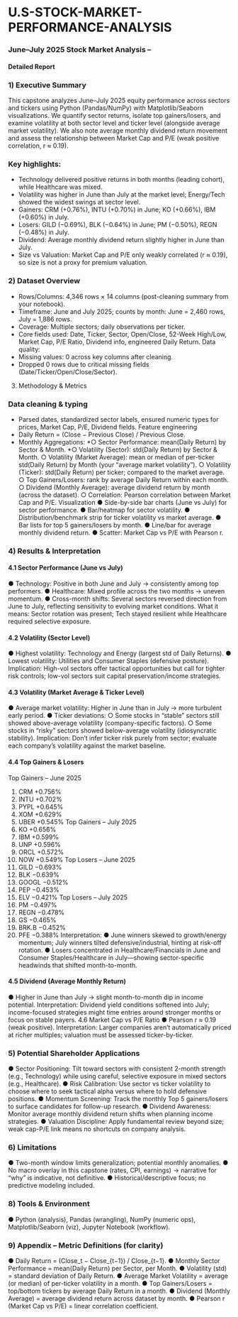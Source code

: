 # U.S-STOCK-MARKET-PERFORMANCE-ANALYSIS
### June–July 2025 Stock Market Analysis – 
#### Detailed Report 
### 1) Executive Summary 
This capstone analyzes June–July 2025 equity performance across sectors and tickers using 
Python (Pandas/NumPy) with Matplotlib/Seaborn visualizations. We quantify sector returns, 
isolate top gainers/losers, and examine volatility at both sector level and ticker level 
(alongside average market volatility). We also note average monthly dividend return 
movement and assess the relationship between Market Cap and P/E (weak positive 
correlation, r ≈ 0.19). 
### Key highlights: 
* Technology delivered positive returns in both months (leading cohort), while Healthcare 
was mixed. 
* Volatility was higher in June than July at the market level; Energy/Tech showed the 
widest swings at sector level. 
* Gainers: CRM (+0.76%), INTU (+0.70%) in June; KO (+0.66%), IBM (+0.60%) in July. 
* Losers: GILD (−0.69%), BLK (−0.64%) in June; PM (−0.50%), REGN (−0.48%) in July. 
* Dividend: Average monthly dividend return slightly higher in June than July. 
* Size vs Valuation: Market Cap and P/E only weakly correlated (r ≈ 0.19), so size is not 
a proxy for premium valuation. 
### 2) Dataset Overview 
* Rows/Columns: 4,346 rows × 14 columns (post-cleaning summary from your 
notebook). 
* Timeframe: June and July 2025; counts by month: June = 2,460 rows, July = 1,886 
rows. 
* Coverage: Multiple sectors; daily observations per ticker. 
* Core fields used: Date, Ticker, Sector, Open/Close, 52-Week High/Low, Market Cap, 
P/E Ratio, Dividend info, engineered Daily Return. 
Data quality: 
* Missing values: 0 across key columns after cleaning. 
* Dropped 0 rows due to critical missing fields (Date/Ticker/Open/Close/Sector). 
3) Methodology & Metrics 
### Data cleaning & typing 
* Parsed dates, standardized sector labels, ensured numeric types for prices, Market Cap, 
P/E, Dividend fields. 
Feature engineering 
* Daily Return = (Close − Previous Close) / Previous Close. 
* Monthly Aggregations: 
*○ Sector Performance: mean(Daily Return) by Sector & Month. 
*○ Volatility (Sector): std(Daily Return) by Sector & Month. 
○ Volatility (Market Average): mean or median of per-ticker std(Daily Return) by 
Month (your “average market volatility”). 
○ Volatility (Ticker): std(Daily Return) per ticker; compared to the market average. 
○ Top Gainers/Losers: rank by average Daily Return within each month. 
○ Dividend (Monthly Average): average dividend return by month (across the 
dataset). 
○ Correlation: Pearson correlation between Market Cap and P/E. 
Visualization 
● Side-by-side bar charts (June vs July) for sector performance. 
● Bar/heatmap for sector volatility. 
● Distribution/benchmark strip for ticker volatility vs market average. 
● Bar lists for top 5 gainers/losers by month. 
● Line/bar for average monthly dividend return. 
● Scatter: Market Cap vs P/E with Pearson r. 
### 4) Results & Interpretation 
#### 4.1 Sector Performance (June vs July) 
● Technology: Positive in both June and July → consistently among top performers. 
● Healthcare: Mixed profile across the two months → uneven momentum. 
● Cross-month shifts: Several sectors reversed direction from June to July, reflecting 
sensitivity to evolving market conditions. 
What it means: Sector rotation was present; Tech stayed resilient while Healthcare required 
selective exposure. 
#### 4.2 Volatility (Sector Level) 
● Highest volatility: Technology and Energy (largest std of Daily Returns). 
● Lowest volatility: Utilities and Consumer Staples (defensive posture). 
Implication: High-vol sectors offer tactical opportunities but call for tighter risk controls; low-vol 
sectors suit capital preservation/income strategies. 
#### 4.3 Volatility (Market Average & Ticker Level) 
● Average market volatility: Higher in June than in July → more turbulent early period. 
● Ticker deviations: 
○ Some stocks in “stable” sectors still showed above-average volatility 
(company-specific factors). 
○ Some stocks in “risky” sectors showed below-average volatility (idiosyncratic 
stability). 
Implication: Don’t infer ticker risk purely from sector; evaluate each company’s volatility against 
the market baseline. 
#### 4.4 Top Gainers & Losers 
Top Gainers – June 2025 
1. CRM +0.756% 
2. INTU +0.702% 
3. PYPL +0.645% 
4. XOM +0.629% 
5. UBER +0.545% 
Top Gainers – July 2025 
1. KO +0.656% 
2. IBM +0.599% 
3. UNP +0.596% 
4. ORCL +0.572% 
5. NOW +0.549% 
Top Losers – June 2025 
1. GILD −0.693% 
2. BLK −0.639% 
3. GOOGL −0.512% 
4. PEP −0.453% 
5. ELV −0.421% 
Top Losers – July 2025 
1. PM −0.497% 
2. REGN −0.478% 
3. GS −0.465% 
4. BRK.B −0.452% 
5. PFE −0.388% 
Interpretation: 
● June winners skewed to growth/energy momentum; July winners tilted 
defensive/industrial, hinting at risk-off rotation. 
● Losers concentrated in Healthcare/Financials in June and Consumer 
Staples/Healthcare in July—showing sector-specific headwinds that shifted 
month-to-month. 
#### 4.5 Dividend (Average Monthly Return) 
● Higher in June than July → slight month-to-month dip in income potential. 
Interpretation: Dividend yield conditions softened into July; income-focused strategies might 
time entries around stronger months or focus on stable payers. 
4.6 Market Cap vs P/E Ratio 
● Pearson r ≈ 0.19 (weak positive). 
Interpretation: Larger companies aren’t automatically priced at richer multiples; 
valuation must be assessed ticker-by-ticker. 
### 5) Potential Shareholder Applications 
● Sector Positioning: Tilt toward sectors with consistent 2-month strength (e.g., 
Technology) while using careful, selective exposure in mixed sectors (e.g., Healthcare). 
● Risk Calibration: Use sector vs ticker volatility to choose where to seek tactical alpha 
versus where to hold defensive positions. 
● Momentum Screening: Track the monthly Top 5 gainers/losers to surface candidates 
for follow-up research. 
● Dividend Awareness: Monitor average monthly dividend return shifts when planning 
income strategies. 
● Valuation Discipline: Apply fundamental review beyond size; weak cap-P/E link 
means no shortcuts on company analysis. 
### 6) Limitations 
● Two-month window limits generalization; potential monthly anomalies. 
● No macro overlay in this capstone (rates, CPI, earnings) → narrative for “why” is 
indicative, not definitive. 
● Historical/descriptive focus; no predictive modeling included. 
### 8) Tools & Environment 
● Python (analysis), Pandas (wrangling), NumPy (numeric ops), Matplotlib/Seaborn 
(viz), Jupyter Notebook (workflow). 
### 9) Appendix – Metric Definitions (for clarity) 
● Daily Return = (Close_t − Close_{t−1}) / Close_{t−1}. 
● Monthly Sector Performance = mean(Daily Return) per Sector, per Month. 
● Volatility (std) = standard deviation of Daily Return. 
● Average Market Volatility = average (or median) of per-ticker volatility in a month. 
● Top Gainers/Losers = top/bottom tickers by average Daily Return in a month. 
● Dividend (Monthly Average) = average dividend return across dataset by month. 
● Pearson r (Market Cap vs P/E) = linear correlation coefficient. 

